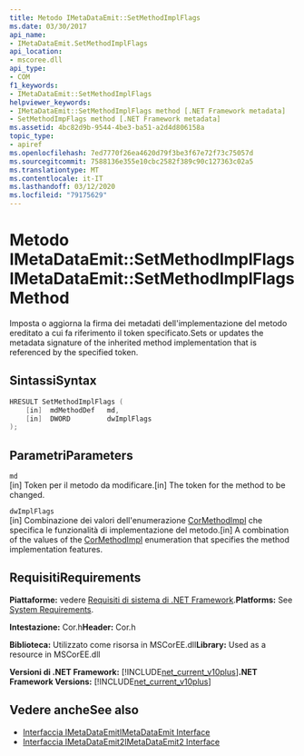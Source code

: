 ```yaml
---
title: Metodo IMetaDataEmit::SetMethodImplFlags
ms.date: 03/30/2017
api_name:
- IMetaDataEmit.SetMethodImplFlags
api_location:
- mscoree.dll
api_type:
- COM
f1_keywords:
- IMetaDataEmit::SetMethodImplFlags
helpviewer_keywords:
- IMetaDataEmit::SetMethodImplFlags method [.NET Framework metadata]
- SetMethodImpFlags method [.NET Framework metadata]
ms.assetid: 4bc82d9b-9544-4be3-ba51-a2d4d806158a
topic_type:
- apiref
ms.openlocfilehash: 7ed7770f26ea4620d79f3be3f67e72f73c75057d
ms.sourcegitcommit: 7588136e355e10cbc2582f389c90c127363c02a5
ms.translationtype: MT
ms.contentlocale: it-IT
ms.lasthandoff: 03/12/2020
ms.locfileid: "79175629"
---
```

# <a name="imetadataemitsetmethodimplflags-method"></a><span data-ttu-id="9b0d2-102">Metodo IMetaDataEmit::SetMethodImplFlags</span><span class="sxs-lookup"><span data-stu-id="9b0d2-102">IMetaDataEmit::SetMethodImplFlags Method</span></span>
<span data-ttu-id="9b0d2-103">Imposta o aggiorna la firma dei metadati dell'implementazione del metodo ereditato a cui fa riferimento il token specificato.</span><span class="sxs-lookup"><span data-stu-id="9b0d2-103">Sets or updates the metadata signature of the inherited method implementation that is referenced by the specified token.</span></span>  
  
## <a name="syntax"></a><span data-ttu-id="9b0d2-104">Sintassi</span><span class="sxs-lookup"><span data-stu-id="9b0d2-104">Syntax</span></span>  
  
```cpp  
HRESULT SetMethodImplFlags (
    [in]  mdMethodDef   md,
    [in]  DWORD         dwImplFlags
);  
```  
  
## <a name="parameters"></a><span data-ttu-id="9b0d2-105">Parametri</span><span class="sxs-lookup"><span data-stu-id="9b0d2-105">Parameters</span></span>  
 `md`  
 <span data-ttu-id="9b0d2-106">[in] Token per il metodo da modificare.</span><span class="sxs-lookup"><span data-stu-id="9b0d2-106">[in] The token for the method to be changed.</span></span>  
  
 `dwImplFlags`  
 <span data-ttu-id="9b0d2-107">[in] Combinazione dei valori dell'enumerazione [CorMethodImpl](../../../../docs/framework/unmanaged-api/metadata/cormethodimpl-enumeration.md) che specifica le funzionalità di implementazione del metodo.</span><span class="sxs-lookup"><span data-stu-id="9b0d2-107">[in] A combination of the values of the [CorMethodImpl](../../../../docs/framework/unmanaged-api/metadata/cormethodimpl-enumeration.md) enumeration that specifies the method implementation features.</span></span>  
  
## <a name="requirements"></a><span data-ttu-id="9b0d2-108">Requisiti</span><span class="sxs-lookup"><span data-stu-id="9b0d2-108">Requirements</span></span>  
 <span data-ttu-id="9b0d2-109">**Piattaforme:** vedere [Requisiti di sistema di .NET Framework](../../../../docs/framework/get-started/system-requirements.md).</span><span class="sxs-lookup"><span data-stu-id="9b0d2-109">**Platforms:** See [System Requirements](../../../../docs/framework/get-started/system-requirements.md).</span></span>  
  
 <span data-ttu-id="9b0d2-110">**Intestazione:** Cor.h</span><span class="sxs-lookup"><span data-stu-id="9b0d2-110">**Header:** Cor.h</span></span>  
  
 <span data-ttu-id="9b0d2-111">**Biblioteca:** Utilizzato come risorsa in MSCorEE.dll</span><span class="sxs-lookup"><span data-stu-id="9b0d2-111">**Library:** Used as a resource in MSCorEE.dll</span></span>  
  
 <span data-ttu-id="9b0d2-112">**Versioni di .NET Framework:** [!INCLUDE[net_current_v10plus](../../../../includes/net-current-v10plus-md.md)]</span><span class="sxs-lookup"><span data-stu-id="9b0d2-112">**.NET Framework Versions:** [!INCLUDE[net_current_v10plus](../../../../includes/net-current-v10plus-md.md)]</span></span>  
  
## <a name="see-also"></a><span data-ttu-id="9b0d2-113">Vedere anche</span><span class="sxs-lookup"><span data-stu-id="9b0d2-113">See also</span></span>

- [<span data-ttu-id="9b0d2-114">Interfaccia IMetaDataEmit</span><span class="sxs-lookup"><span data-stu-id="9b0d2-114">IMetaDataEmit Interface</span></span>](../../../../docs/framework/unmanaged-api/metadata/imetadataemit-interface.md)
- [<span data-ttu-id="9b0d2-115">Interfaccia IMetaDataEmit2</span><span class="sxs-lookup"><span data-stu-id="9b0d2-115">IMetaDataEmit2 Interface</span></span>](../../../../docs/framework/unmanaged-api/metadata/imetadataemit2-interface.md)
